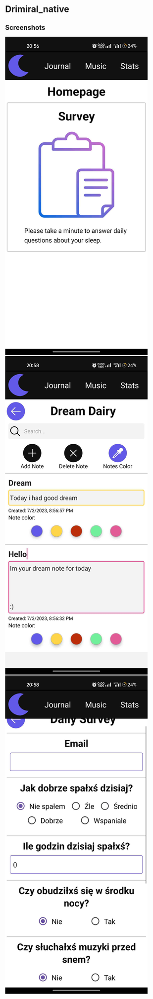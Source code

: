 # Drimiral_native

## Screenshots

![Main Page](assets/screenshots/mainpage.jpg)
![Notes](assets/screenshots/notes.jpg)
![Survey](assets/screenshots/survey.jpg)